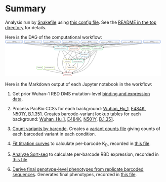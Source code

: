# Summary

Analysis run by [Snakefile](../../Snakefile)
using [this config file](../../config.yaml).
See the [README in the top directory](../../README.md)
for details.

Here is the DAG of the computational workflow:
![dag.svg](dag.svg)

Here is the Markdown output of each Jupyter notebook in the
workflow:

1. Get prior Wuhan-1 RBD DMS mutation-level [binding and expression data](../prior_DMS_data/mutant_ACE2binding_expression.csv). 

2. Process PacBio CCSs for each background: [Wuhan_Hu_1](process_ccs_Wuhan_Hu_1.md), [E484K](process_ccs_E484K.md), [N501Y](process_ccs_N501Y.md), [B.1.351](process_ccs_B1351.md). Creates barcode-variant lookup tables for each background: [Wuhan_Hu_1](../variants/codon_variant_table_Wuhan_Hu_1.csv), [E484K](../variants/codon_variant_table_E484K.csv), [N501Y](../variants/codon_variant_table_N501Y.csv), [B.1.351](../variants/codon_variant_table_B1351.csv).

3. [Count variants by barcode](count_variants.md).
   Creates a [variant counts file](../counts/variant_counts.csv)
   giving counts of each barcoded variant in each condition.

4. [Fit titration curves](compute_binding_Kd.md) to calculate per-barcode K<sub>D</sub>, recorded in [this file](../binding_Kd/bc_binding.csv).

5. [Analyze Sort-seq](compute_expression_meanF.md) to calculate per-barcode RBD expression, recorded in [this file](../expression_meanF/bc_expression.csv).

6. [Derive final genotype-level phenotypes from replicate barcoded sequences](collapse_scores.md).
   Generates final phenotypes, recorded in [this file](../final_variant_scores/final_variant_scores.csv).